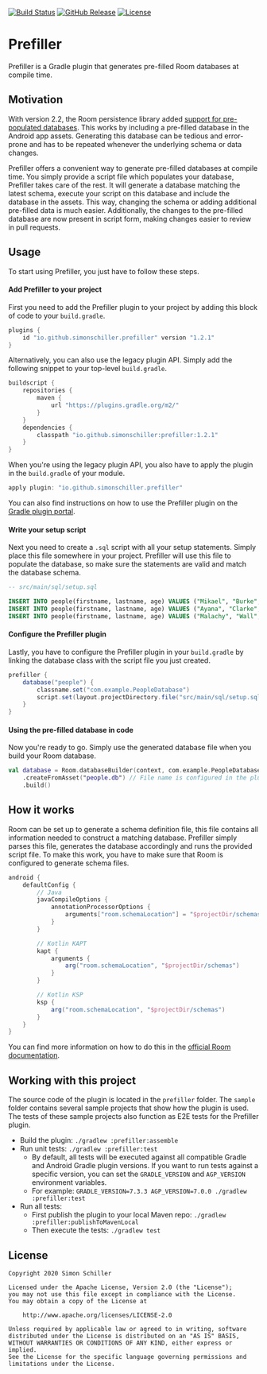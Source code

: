 [![Build Status](https://img.shields.io/github/workflow/status/simonschiller/prefiller/CI)](https://github.com/simonschiller/prefiller/actions)
[![GitHub Release](https://img.shields.io/github/v/release/simonschiller/prefiller)](https://github.com/simonschiller/prefiller/releases)
[![License](https://img.shields.io/github/license/simonschiller/prefiller)](https://github.com/simonschiller/prefiller/blob/main/LICENSE)

# Prefiller

Prefiller is a Gradle plugin that generates pre-filled Room databases at compile time. 

## Motivation

With version 2.2, the Room persistence library added [support for pre-populated databases](https://medium.com/androiddevelopers/packing-the-room-pre-populate-your-database-with-this-one-method-333ae190e680). This works by including a pre-filled database in the Android app assets. Generating this database can be tedious and error-prone and has to be repeated whenever the underlying schema or data changes.

Prefiller offers a convenient way to generate pre-filled databases at compile time. You simply provide a script file which populates your database, Prefiller takes care of the rest. It will generate a database matching the latest schema, execute your script on this database and include the database in the assets. This way, changing the schema or adding additional pre-filled data is much easier. Additionally, the changes to the pre-filled database are now present in script form, making changes easier to review in pull requests.

## Usage

To start using Prefiller, you just have to follow these steps.

#### Add Prefiller to your project

First you need to add the Prefiller plugin to your project by adding this block of code to your `build.gradle`.

```groovy
plugins {
    id "io.github.simonschiller.prefiller" version "1.2.1"
}
```

Alternatively, you can also use the legacy plugin API. Simply add the following snippet to your top-level `build.gradle`.

```groovy
buildscript {
    repositories {
        maven {
            url "https://plugins.gradle.org/m2/"
        }
    }
    dependencies {
        classpath "io.github.simonschiller:prefiller:1.2.1"
    }
}
```

When you're using the legacy plugin API, you also have to apply the plugin in the `build.gradle` of your module.

```groovy
apply plugin: "io.github.simonschiller.prefiller"
```

You can also find instructions on how to use the Prefiller plugin on the [Gradle plugin portal](https://plugins.gradle.org/plugin/io.github.simonschiller.prefiller).

#### Write your setup script

Next you need to create a `.sql` script with all your setup statements. Simply place this file somewhere in your project. Prefiller will use this file to populate the database, so make sure the statements are valid and match the database schema.

```sql
-- src/main/sql/setup.sql

INSERT INTO people(firstname, lastname, age) VALUES ("Mikael", "Burke", 38);
INSERT INTO people(firstname, lastname, age) VALUES ("Ayana", "Clarke", 12);
INSERT INTO people(firstname, lastname, age) VALUES ("Malachy", "Wall", 24);
```

#### Configure the Prefiller plugin

Lastly, you have to configure the Prefiller plugin in your `build.gradle` by linking the database class with the script file you just created.

```groovy
prefiller {
    database("people") {
        classname.set("com.example.PeopleDatabase")
        script.set(layout.projectDirectory.file("src/main/sql/setup.sql"))
    }
}
```

#### Using the pre-filled database in code

Now you're ready to go. Simply use the generated database file when you build your Room database.

```kotlin
val database = Room.databaseBuilder(context, com.example.PeopleDatabase::class.java, "people.db")
    .createFromAsset("people.db") // File name is configured in the plugin
    .build()
```

## How it works

Room can be set up to generate a schema definition file, this file contains all information needed to construct a matching database. Prefiller simply parses this file, generates the database accordingly and runs the provided script file. To make this work, you have to make sure that Room is configured to generate schema files.

```groovy
android {
    defaultConfig {
        // Java
        javaCompileOptions {
            annotationProcessorOptions {
                arguments["room.schemaLocation"] = "$projectDir/schemas".toString()
            }
        }

        // Kotlin KAPT
        kapt {
            arguments {
                arg("room.schemaLocation", "$projectDir/schemas")
            }
        }

        // Kotlin KSP
        ksp {
            arg("room.schemaLocation", "$projectDir/schemas")
        }
    }
}
```

You can find more information on how to do this in the [official Room documentation](https://developer.android.com/training/data-storage/room/migrating-db-versions#export-schema).

## Working with this project

The source code of the plugin is located in the `prefiller` folder. The `sample` folder contains several sample projects that show how the plugin is used. The tests of these sample projects also function as E2E tests for the Prefiller plugin.

* Build the plugin: `./gradlew :prefiller:assemble`
* Run unit tests: `./gradlew :prefiller:test`
    * By default, all tests will be executed against all compatible Gradle and Android Gradle plugin versions. If you want to run tests against a specific version, you can set the `GRADLE_VERSION` and `AGP_VERSION` environment variables.
    * For example: `GRADLE_VERSION=7.3.3 AGP_VERSION=7.0.0 ./gradlew :prefiller:test`
* Run all tests:
    * First publish the plugin to your local Maven repo: `./gradlew :prefiller:publishToMavenLocal`
    * Then execute the tests: `./gradlew test`

## License

```
Copyright 2020 Simon Schiller

Licensed under the Apache License, Version 2.0 (the "License");
you may not use this file except in compliance with the License.
You may obtain a copy of the License at

    http://www.apache.org/licenses/LICENSE-2.0

Unless required by applicable law or agreed to in writing, software
distributed under the License is distributed on an "AS IS" BASIS,
WITHOUT WARRANTIES OR CONDITIONS OF ANY KIND, either express or implied.
See the License for the specific language governing permissions and
limitations under the License.
```
